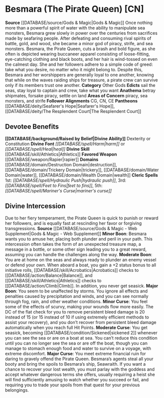 ﻿---
ability:
- Dexterity
- Constitution
ability_boost:
- Dexterity
- Constitution
alignment: CN
deity:
- '[[DATABASE/deity/Besmara|Besmara]]'
- '[[DATABASE/deity/Seafarer''s Hope|Seafarer''s Hope]]'
- '[[DATABASE/deity/The Resplendent Court|The Resplendent Court]]'
deity_category: Other Gods
divine_font: Harm or Heal
domain:
- '[[DATABASE/domain/Destruction Domain|Destruction]]'
- '[[DATABASE/domain/Trickery Domain|Trickery]]'
- '[[DATABASE/domain/Water Domain|Water]]'
- '[[DATABASE/domain/Wealth Domain|Wealth]]'
favored_weapon: '[[DATABASE/weapon/Rapier|Rapier]]'
follower_alignment:
- CG
- CN
- CE
id: '32'
name: Besmara
rarity: Common
skill:
- '[[DATABASE/skill/Athletics|Athletics]]'
source: '[[DATABASE/source/Gods & Magic|Gods & Magic]]'
type: Deity

---
# Besmara (The Pirate Queen) [CN]

**Source** [[DATABASE/source/Gods & Magic|Gods & Magic]] 
Once nothing more than a powerful spirit of water with the ability to manipulate sea monsters, Besmara grew slowly in power over the centuries from sacrifices made by seafaring people. After defeating and consuming rival spirits of battle, gold, and wood, she became a minor god of piracy, strife, and sea monsters.
Besmara, the Pirate Queen, cuts a brash and bold figure, as she often is depicted wearing buccaneer apparel consisting of loose-fitting, eye-catching clothing and black boots, and her hair is wind-tossed on even the calmest day. She and her followers adhere to a simple code of greed: take what you desire, no matter who it might belong to. Despite this, Besmara and her worshippers are generally loyal to one another, knowing that while on the waves raiding ships for treasure, a pirate crew can survive only if its members trust one another.
**Category** Other Gods
**Edicts** sail the seas, stay loyal to captain and crew, take what you want
**Anathema** betray shipmates, forsake piracy, settle on land
**Areas of Concern** piracy, sea monsters, and strife
**Follower Alignments** CG, CN, CE
**Pantheons** [[DATABASE/deity/Seafarer's Hope|Seafarer's Hope]], [[DATABASE/deity/The Resplendent Court|The Resplendent Court]]

## Devotee Benefits

**[[DATABASE/background/Raised by Belief|Divine Ability]]** Dexterity or Constitution
**Divine Font** _[[DATABASE/spell/Harm|harm]]_ or _[[DATABASE/spell/Heal|heal]]_
**Divine Skill** [[DATABASE/skill/Athletics|Athletics]]
**Favored Weapon** [[DATABASE/weapon/Rapier|rapier]]
**Domains** [[DATABASE/domain/Destruction Domain|destruction]], [[DATABASE/domain/Trickery Domain|trickery]], [[DATABASE/domain/Water Domain|water]], [[DATABASE/domain/Wealth Domain|wealth]]
**Cleric Spells** 1st: _[[DATABASE/spell/Hydraulic Push|hydraulic push]]_, 3rd: _[[DATABASE/spell/Feet to Fins|feet to fins]]_, 5th: _[[DATABASE/spell/Mariner's Curse|mariner's curse]]_

## Divine Intercession

Due to her fiery temperament, the Pirate Queen is quick to punish or reward her followers, and is equally fast at rescinding her favor or forgiving transgressions.
**Source** [[DATABASE/source/Gods & Magic - Web Supplement|Gods & Magic - Web Supplement]]
**Minor Boon**: Besmara wants you to amuse her, placing both plunder and peril in your path. This intercession often takes the form of an unexpected treasure map, a message in a bottle, or some other sign leading you to a great reward, assuming you can handle the challenges along the way.
**Moderate Boon**: You are at home on the seas and always ready to plunder an enemy vessel or defend your own. When aboard a boat, you gain a +2 status bonus to all initiative rolls, [[DATABASE/skill/Acrobatics|Acrobatics]] checks to [[DATABASE/action/Balance|Balance]], and [[DATABASE/skill/Athletics|Athletics]] checks to [[DATABASE/action/Climb|Climb]]. In addition, you never get seasick.
**Major Boon**: You seem to be unaffected by storms. You ignore all effects and penalties caused by precipitation and winds, and you can see normally through fog, rain, and other weather conditions.
**Minor Curse**: You feel some of the effects of scurvy, making your wounds flow more easily. The DC of the flat check for you to remove persistent bleed damage is 20 instead of 15 (or 15 instead of 10 if using extremely efficient methods to assist your recovery), and you don’t recover from persistent bleed damage automatically when you reach full Hit Points.
**Moderate Curse**: You get seasick, becoming [[DATABASE/condition/Sickened|sickened 2]] whenever you can see the sea or are on a boat at sea. You can’t reduce this condition until you can no longer see the sea or are off the boat, though you can manage to stomach enough food and water to survive on a voyage, with extreme discomfort.
**Major Curse**: You meet extreme financial ruin for daring to gravely offend the Pirate Queen. Besmara’s agents steal all your booty and bring the spoils to Besmara’s ship, Seawraith. If you want a chance to recover your lost wealth, you must parlay with the goddess and accept whatever dangerous terms she offers, usually requiring a heist she will find sufficiently amusing to watch whether you succeed or fail, and requiring you to trade your spoils from that quest for your previous belongings.